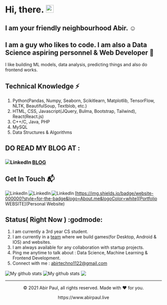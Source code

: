 # Hi, there. <img src="https://media.giphy.com/media/hvRJCLFzcasrR4ia7z/giphy.gif" width="25px">

## I am your friendly neighbourhood Abir. :relaxed:

## I am a guy who likes to code. I am also a Data Science aspiring personnel & Web Developer :rocket:
I like building ML models, data analysis, predicting things and also do frontend works.

## Technical Knowledge :zap:
1. Python(Pandas, Numpy, Seaborn, Scikitlearn, Matplotlib, TensorFlow, NLTK, BeautifulSoup, Textblob, etc.)
2. HTML, CSS, Javascript(JQuery, Bulma, Bootstrap, Tailwind), React(React.js)
3. C++/C, Java, PHP
4. MySQL
5. Data Structures & Algorithms


## DO READ MY BLOG AT :
### [BLOG] [<img align="left" alt="LinkedIn" src="https://img.shields.io/badge/Medium-12100E?style=for-the-badge&logo=medium&logoColor=white"/>][medium]



## Get In Touch :mailbox_with_mail:
[<img align="left" alt="LinkedIn" src="https://img.shields.io/badge/linkedin-%230077B5.svg?&style=for-the-badge&logo=linkedin&logoColor=white" />][linkedin] 
[<img align="left" alt="LinkedIn" src="https://img.shields.io/badge/Facebook-1877F2?style=for-the-badge&logo=facebook&logoColor=white" />][Facebook]
[<img align="left" alt="LinkedIn" src="https://img.shields.io/badge/Twitter-1DA1F2?style=for-the-badge&logo=twitter&logoColor=white" />][Twitter] 
[https://img.shields.io/badge/website-000000?style=for-the-badge&logo=About.me&logoColor=white][Portfolio WEBSITE](Personal Website)<br>

## Status( Right Now ) :godmode:
1. I am currently a 3rd year CS student.
2. I am currently in a [team] where we build games(for Desktop, Android & IOS) and websites.
3. I am always available for any collaboration with startup projects.
4. Ping me anytime to talk about : Data Science, Machine Learning & Frontend Development.
5. Connect with me : abirtechno1122@gmail.com


<img align="center" src="https://github-readme-streak-stats.herokuapp.com?user=wandererabir&theme=vue-dark&hide_border=true&date_format=M%20j%5B%2C%20Y%5D" alt="My github stats" />

<img align="center" src="https://github-readme-stats.vercel.app/api?username=wandererabir&show_icons=true&include_all_commits=true&theme=cobalt&hide_border=true" alt="My github stats" /> 

<img align="center" src="https://github-readme-stats.vercel.app/api/top-langs/?username=wandererabir&layout=compact&theme=cobalt&hide_border=true" />


---
<p align="center"> © 2021 Abir Paul, all rights reserved. Made with ❤️ for you. </p>
<p align="center">
https://www.abirpaul.live
</p>

[Facebook]: https://www.facebook.com/abir.paul.79230/
[Twitter]: https://twitter.com/AbirWanderer
[linkedin]: https://www.linkedin.com/in/abir-paul-682191197/ 
[Portfolio WEBSITE]: https://www.abirpaul.live
[team]: https://www.linkedin.com/company/kodo-shinobi/
[BLOG]:https://www.abirpaul.live/blog.html
[medium]:https://abirpaul.medium.com/
